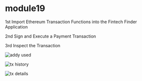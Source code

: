 # module19
1st Import Ethereum Transaction Functions into the Fintech Finder Application

2nd Sign and Execute a Payment Transaction

3rd Inspect the Transaction

![addy used](https://user-images.githubusercontent.com/101845770/185804812-d7978281-78fe-4ef6-be4c-0b9160181cb4.png)

![tx history](https://user-images.githubusercontent.com/101845770/185804817-01993b9a-7a05-406c-902a-979faf722510.png)

![tx details](https://user-images.githubusercontent.com/101845770/185804819-c95433a8-1f53-4448-aa26-a1a777d032d9.png)
